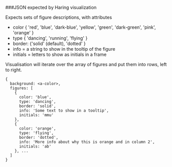###JSON expected by Haring visualization

Expects sets of figure descriptions, with attributes
- color { 'red', 'blue', 'dark-blue', 'yellow', 'green', 'dark-green', 'pink', 'orange' }
- type { 'dancing', 'running', 'flying' }
- border: {'solid' (default), 'dotted' }
- info = a string to show in the tooltip of the figure
- initials = letters to show as initials in a frame

Visualisation will iterate over the array of figures and put them into rows, left to right.

```
{
  background: <a-color>,
  figures: [
    {
      color: 'blue',
      type: 'dancing',
      border: 'solid',
      info: 'Some text to show in a tooltip',
      initials: 'mmu'
    },
    {
      color: 'orange',
      type: 'flying',
      border: 'dotted',
      info: 'More info about why this is orange and in column 2',
      initials: 'ab'
    }, ...
  ]
}
```